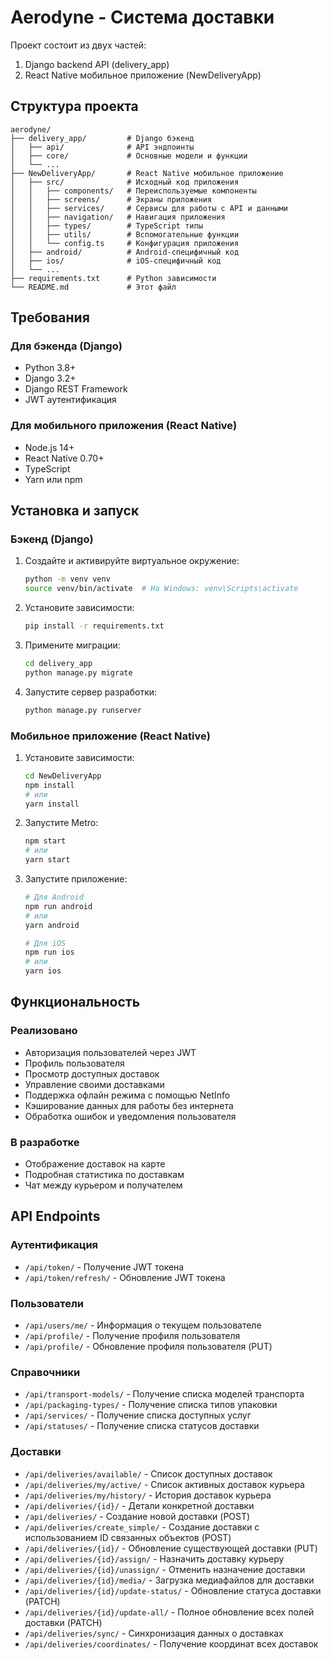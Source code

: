 # Aerodyne - Система доставки

Проект состоит из двух частей:
1. Django backend API (delivery_app)
2. React Native мобильное приложение (NewDeliveryApp)

## Структура проекта

```
aerodyne/
├── delivery_app/         # Django бэкенд
│   ├── api/              # API эндпоинты
│   ├── core/             # Основные модели и функции
│   └── ...
├── NewDeliveryApp/       # React Native мобильное приложение
│   ├── src/              # Исходный код приложения
│   │   ├── components/   # Переиспользуемые компоненты
│   │   ├── screens/      # Экраны приложения
│   │   ├── services/     # Сервисы для работы с API и данными
│   │   ├── navigation/   # Навигация приложения
│   │   ├── types/        # TypeScript типы
│   │   ├── utils/        # Вспомогательные функции
│   │   └── config.ts     # Конфигурация приложения
│   ├── android/          # Android-специфичный код
│   ├── ios/              # iOS-специфичный код
│   └── ...
├── requirements.txt      # Python зависимости
└── README.md             # Этот файл
```

## Требования

### Для бэкенда (Django)
- Python 3.8+
- Django 3.2+
- Django REST Framework
- JWT аутентификация

### Для мобильного приложения (React Native)
- Node.js 14+
- React Native 0.70+
- TypeScript
- Yarn или npm

## Установка и запуск

### Бэкенд (Django)

1. Создайте и активируйте виртуальное окружение:
   ```bash
   python -m venv venv
   source venv/bin/activate  # На Windows: venv\Scripts\activate
   ```

2. Установите зависимости:
   ```bash
   pip install -r requirements.txt
   ```

3. Примените миграции:
   ```bash
   cd delivery_app
   python manage.py migrate
   ```

4. Запустите сервер разработки:
   ```bash
   python manage.py runserver
   ```

### Мобильное приложение (React Native)

1. Установите зависимости:
   ```bash
   cd NewDeliveryApp
   npm install
   # или
   yarn install
   ```

2. Запустите Metro:
   ```bash
   npm start
   # или
   yarn start
   ```

3. Запустите приложение:
   ```bash
   # Для Android
   npm run android
   # или
   yarn android
   
   # Для iOS
   npm run ios
   # или
   yarn ios
   ```

## Функциональность

### Реализовано
- Авторизация пользователей через JWT
- Профиль пользователя
- Просмотр доступных доставок
- Управление своими доставками
- Поддержка офлайн режима с помощью NetInfo
- Кэширование данных для работы без интернета
- Обработка ошибок и уведомления пользователя

### В разработке
- Отображение доставок на карте
- Подробная статистика по доставкам
- Чат между курьером и получателем

## API Endpoints

### Аутентификация
- `/api/token/` - Получение JWT токена
- `/api/token/refresh/` - Обновление JWT токена

### Пользователи
- `/api/users/me/` - Информация о текущем пользователе
- `/api/profile/` - Получение профиля пользователя
- `/api/profile/` - Обновление профиля пользователя (PUT)

### Справочники
- `/api/transport-models/` - Получение списка моделей транспорта
- `/api/packaging-types/` - Получение списка типов упаковки
- `/api/services/` - Получение списка доступных услуг
- `/api/statuses/` - Получение списка статусов доставки

### Доставки
- `/api/deliveries/available/` - Список доступных доставок
- `/api/deliveries/my/active/` - Список активных доставок курьера
- `/api/deliveries/my/history/` - История доставок курьера
- `/api/deliveries/{id}/` - Детали конкретной доставки
- `/api/deliveries/` - Создание новой доставки (POST)
- `/api/deliveries/create_simple/` - Создание доставки с использованием ID связанных объектов (POST)
- `/api/deliveries/{id}/` - Обновление существующей доставки (PUT)
- `/api/deliveries/{id}/assign/` - Назначить доставку курьеру
- `/api/deliveries/{id}/unassign/` - Отменить назначение доставки
- `/api/deliveries/{id}/media/` - Загрузка медиафайлов для доставки
- `/api/deliveries/{id}/update-status/` - Обновление статуса доставки (PATCH)
- `/api/deliveries/{id}/update-all/` - Полное обновление всех полей доставки (PATCH)
- `/api/deliveries/sync/` - Синхронизация данных о доставках
- `/api/deliveries/coordinates/` - Получение координат всех доставок


